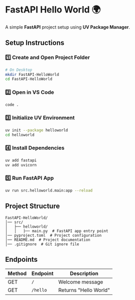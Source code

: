 

# **FastAPI Hello World** 🌍  

A simple **FastAPI** project setup using **UV Package Manager**.  

## **Setup Instructions**  

### **1️⃣ Create and Open Project Folder**  
```bash
# On Desktop
mkdir FastAPI-HelloWorld  
cd FastAPI-HelloWorld  
```

### **2️⃣ Open in VS Code**  
```bash
code .
```

### **3️⃣ Initialize UV Environment**  
```bash
uv init --package helloworld  
cd helloworld  
```

### **4️⃣ Install Dependencies**  
```bash
uv add fastapi  
uv add uvicorn  
```

### **5️⃣ Run FastAPI App**  
```bash
uv run src.helloworld.main:app --reload  
```

## **Project Structure**  
```
FastAPI-HelloWorld/
│── src/
│   ├── helloworld/
│   │   ├── main.py  # FastAPI app entry point
│── pyproject.toml  # Project configuration
│── README.md  # Project documentation
│── .gitignore  # Git ignore file
```

## **Endpoints**  
| Method | Endpoint   | Description          |
|--------|-----------|----------------------|
| GET    | `/`       | Welcome message      |
| GET    | `/hello`  | Returns "Hello World" |


